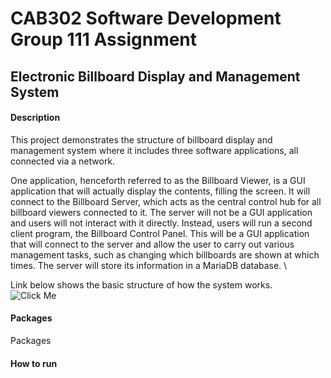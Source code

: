 CAB302 Software Development Group 111 Assignment
================================================

## Electronic Billboard Display and Management System

#### Description

This project demonstrates the structure of billboard display and management
system where it includes
three software applications, all connected via a network. 

One application, henceforth referred to as the Billboard Viewer, is a GUI application that will actually
display the contents, filling the screen. It will connect to the Billboard Server, which acts as the
central control hub for all billboard viewers connected to it. The server will not be a GUI application
and users will not interact with it directly. Instead, users will run a second client program, the
Billboard Control Panel. This will be a GUI application that will connect to the server and allow the
user to carry out various management tasks, such as changing which billboards are shown at which
times. The server will store its information in a MariaDB database. \

Link below shows the basic structure of how the system works.  
![Click Me](https://imgur.com/hmxviLP)

#### Packages
Packages

#### How to run